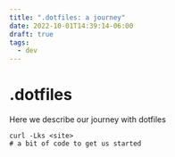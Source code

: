 ```yaml
---
title: ".dotfiles: a journey"
date: 2022-10-01T14:39:14-06:00
draft: true
tags:
  - dev
---
```


# .dotfiles

Here we describe our journey with dotfiles

```console
curl -Lks <site>
# a bit of code to get us started
```

